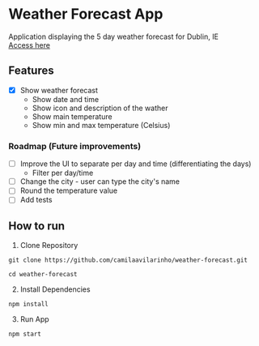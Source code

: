 # Weather Forecast App

Application displaying the 5 day weather forecast for Dublin, IE   
[Access here](https://camilaavilarinho.github.io/weather-forecast/)

## Features
- [X] Show weather forecast   
  * Show date and time
  * Show icon and description of the wather
  * Show main temperature
  * Show min and max temperature (Celsius)

### Roadmap (Future improvements)
- [ ] Improve the UI to separate per day and time (differentiating the days)
  * Filter per day/time
- [ ] Change the city - user can type the city's name
- [ ] Round the temperature value
- [ ] Add tests

## How to run

1. Clone Repository

  `git clone https://github.com/camilaavilarinho/weather-forecast.git`    
  
  `cd weather-forecast`

2. Install Dependencies

  `npm install`

3. Run App

  `npm start`